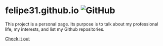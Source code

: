 # felipe31.github.io ![GitHub](https://img.shields.io/github/license/Felipe31/felipe31.github.io?style=flat-square)
This project is a personal page. Its purpose is to talk about my professional life, my interests, and list my Github repositories.

[Check it out](https://felipe31.github.io)